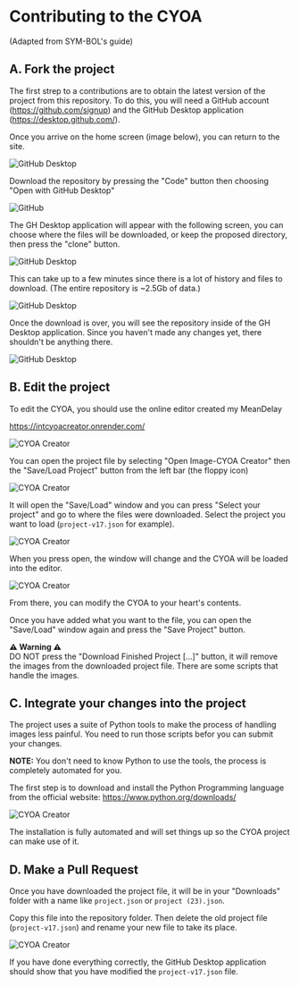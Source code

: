 # Contributing to the CYOA
(Adapted from SYM-BOL's guide)

## A. Fork the project

The first strep to a contributions are to obtain the latest version of the project from this repository. To do this, you will need a GitHub account (https://github.com/signup) and the GitHub Desktop application (https://desktop.github.com/).

Once you arrive on the home screen (image below), you can return to the site.

![GitHub Desktop](./_images/contrib_2.png)

Download the repository by pressing the "Code" button then choosing "Open with GitHub Desktop"

![GitHub](./_images/contrib_1.png)

The GH Desktop application will appear with the following screen, you can choose where the files will be downloaded, or keep the proposed directory, then press the "clone" button.

![GitHub Desktop](./_images/contrib_3.png)

This can take up to a few minutes since there is a lot of history and files to download. (The entire repository is ~2.5Gb of data.)

![GitHub Desktop](./_images/contrib_4.png)

Once the download is over, you will see the repository inside of the GH Desktop application. Since you haven't made any changes yet, there shouldn't be anything there.

![GitHub Desktop](./_images/contrib_5.png)

## B. Edit the project

To edit the CYOA, you should use the online editor created my MeanDelay

https://intcyoacreator.onrender.com/

![CYOA Creator](./_images/contrib_6.png)

You can open the project file by selecting "Open Image-CYOA Creator" then the "Save/Load Project" button from the left bar (the floppy icon)

![CYOA Creator](./_images/contrib_8.png)

It will open the "Save/Load" window and you can press "Select your project" and go to where the files were downloaded. Select the project you want to load (`project-v17.json` for example).

![CYOA Creator](./_images/contrib_7.png)

When you press open, the window will change and the CYOA will be loaded into the editor.

![CYOA Creator](./_images/contrib_9.png)

From there, you can modify the CYOA to your heart's contents.

Once you have added what you want to the file, you can open the "Save/Load" window again and press the "Save Project" button.

**⚠ Warning ⚠**<br/>
DO NOT press the "Download Finished Project [...]" button, it will remove the images from the downloaded project file. There are some scripts that handle the images.

## C. Integrate your changes into the project

The project uses a suite of Python tools to make the process of handling images less painful. You need to run those scripts befor you can submit your changes.

**NOTE:** You don't need to know Python to use the tools, the process is completely automated for you.

The first step is to download and install the Python Programming language from the official website: https://www.python.org/downloads/

![CYOA Creator](./_images/contrib_11.png)

The installation is fully automated and will set things up so the CYOA project can make use of it.



## D. Make a Pull Request

Once you have downloaded the project file, it will be in your "Downloads" folder with a name like `project.json` or `project (23).json`. 

Copy this file into the repository folder. Then delete the old project file (`project-v17.json`) and rename your new file to take its place.

![CYOA Creator](./_images/contrib_10.png)

If you have done everything correctly, the GitHub Desktop application should show that you have modified the `project-v17.json` file.